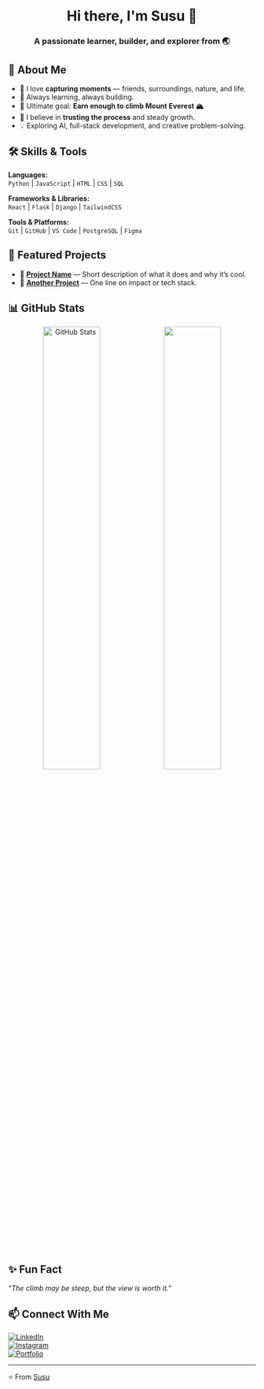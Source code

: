 <!-- Header Section -->
<h1 align="center">Hi there, I'm Susu 👋</h1>
<h3 align="center">A passionate learner, builder, and explorer from 🌏</h3>

<!-- About Me -->
## 🌟 About Me  
- 📸 I love **capturing moments** — friends, surroundings, nature, and life.  
- 🚀 Always learning, always building.  
- 🎯 Ultimate goal: **Earn enough to climb Mount Everest 🏔️**  
- 🧠 I believe in **trusting the process** and steady growth.  
- 💡 Exploring AI, full-stack development, and creative problem-solving.  

<!-- Skills Section -->
## 🛠 Skills & Tools  
**Languages:**  
`Python` | `JavaScript` | `HTML` | `CSS` | `SQL`  

**Frameworks & Libraries:**  
`React` | `Flask` | `Django` | `TailwindCSS`  

**Tools & Platforms:**  
`Git` | `GitHub` | `VS Code` | `PostgreSQL` | `Figma`  

<!-- Projects Showcase -->
## 📂 Featured Projects  
- 🔹 [**Project Name**](GitHub_Link) — Short description of what it does and why it’s cool.  
- 🔹 [**Another Project**](GitHub_Link) — One line on impact or tech stack.  

<!-- GitHub Stats -->
## 📊 GitHub Stats  
<p align="center">
  <img src="https://github-readme-stats.vercel.app/api?username=YOUR_USERNAME&show_icons=true&theme=radical" alt="GitHub Stats" width="48%" />
  <img src="https://github-readme-streak-stats.herokuapp.com?user=YOUR_USERNAME&theme=radical" width="48%" />
</p>

<!-- Fun Fact / Quote -->
## ✨ Fun Fact  
*"The climb may be steep, but the view is worth it."*  

<!-- Contact -->
## 📫 Connect With Me  
[![LinkedIn](https://img.shields.io/badge/LinkedIn-0077B5.svg?style=for-the-badge&logo=linkedin&logoColor=white)](Your_LinkedIn_Link)  
[![Instagram](https://img.shields.io/badge/Instagram-E4405F.svg?style=for-the-badge&logo=instagram&logoColor=white)](Your_Instagram_Link)  
[![Portfolio](https://img.shields.io/badge/Portfolio-000000.svg?style=for-the-badge&logo=firefox&logoColor=white)](Your_Portfolio_Link)  

---
⭐️ From [Susu](https://github.com/YOUR_USERNAME)